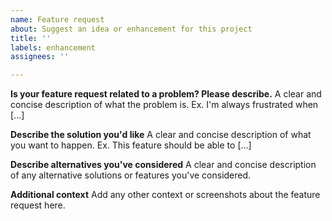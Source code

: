 ```yaml
---
name: Feature request
about: Suggest an idea or enhancement for this project
title: ''
labels: enhancement
assignees: ''

---
```


**Is your feature request related to a problem? Please describe.**
A clear and concise description of what the problem is. Ex. I'm always frustrated when [...]

**Describe the solution you'd like**
A clear and concise description of what you want to happen. Ex. This feature should be able to [...]

**Describe alternatives you've considered**
A clear and concise description of any alternative solutions or features you've considered.

**Additional context**
Add any other context or screenshots about the feature request here.
